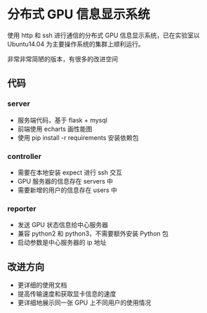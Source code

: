 # 分布式 GPU 信息显示系统

使用 http 和 ssh 进行通信的分布式 GPU 信息显示系统，已在实验室以 Ubuntu14.04 为主要操作系统的集群上顺利运行。

非常非常简陋的版本，有很多的改进空间

## 代码

### server

+ 服务端代码，基于 flask + mysql
+ 前端使用 echarts 画性能图
+ 使用 pip install -r requirements 安装依赖包

### controller

+ 需要在本地安装 expect 进行 ssh 交互
+ GPU 服务器的信息存在 servers 中
+ 需要新增的用户的信息存在 users 中

### reporter

+ 发送 GPU 状态信息给中心服务器
+ 兼容 python2 和 python3，不需要额外安装 Python 包
+ 启动参数是中心服务器的 ip 地址

## 改进方向

+ 更详细的使用文档
+ 提高传输速度和获取显卡信息的速度
+ 更详细地展示同一张 GPU 上不同用户的使用情况
